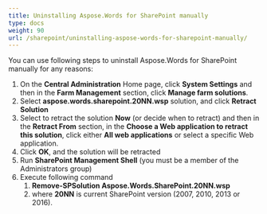 ```yaml
---
title: Uninstalling Aspose.Words for SharePoint manually
type: docs
weight: 90
url: /sharepoint/uninstalling-aspose-words-for-sharepoint-manually/
---
```


You can use following steps to uninstall Aspose.Words for SharePoint manually for any reasons:

1. On the **Central Administration** Home page, click **System Settings** and then in the **Farm Management** section, click **Manage farm solutions**.
1. Select **aspose.words.sharepoint.20NN.wsp** solution, and click **Retract Solution**
1. Select to retract the solution **Now** (or decide when to retract) and then in the **Retract From** section, in the **Choose a Web application to retract this solution**, click either **All web applications** or select a specific Web application.
1. Click **OK**, and the solution will be retracted
1. Run **SharePoint Management Shell** (you must be a member of the Administrators group)
1. Execute following command
   1. **Remove-SPSolution Aspose.Words.SharePoint.20NN.wsp**
   1. where **20NN** is current SharePoint version (2007, 2010, 2013 or 2016).
